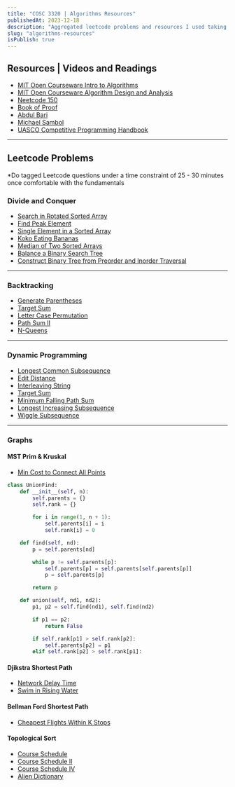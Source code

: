 ```yaml
---
title: "COSC 3320 | Algorithms Resources"
publishedAt: 2023-12-18
description: "Aggregated leetcode problems and resources I used taking this course."
slug: "algorithms-resources"
isPublish: true
---
```


## Resources | Videos and Readings

- <a href="https://www.youtube.com/playlist?list=PLUl4u3cNGP63EdVPNLG3ToM6LaEUuStEY" target="_blank">MIT Open Courseware Intro to Algorithms</a>
- <a href="https://www.youtube.com/playlist?list=PLUl4u3cNGP6317WaSNfmCvGym2ucw3oGp" target="_blank">MIT Open Courseware Algorithm Design and Analysis</a>
- <a href="https://neetcode.io/practice" target="_blank">Neetcode 150</a>
- <a href="https://www.people.vcu.edu/~rhammack/BookOfProof/Main.pdf" target="_blank">Book of Proof</a>
- <a href="https://www.youtube.com/playlist?list=PLDN4rrl48XKpZkf03iYFl-O29szjTrs_O" target="_blank">Abdul Bari</a>
- <a href="https://www.youtube.com/@MichaelSambol/playlists" target="_blank">Michael Sambol</a>
- <a href="https://usaco.guide/CPH.pdf" target="_blank">UASCO Competitive Programming Handbook</a>

---

<div class="mb-2"></div>

## Leetcode Problems

<p class="text-sm text-yellow-500">*Do tagged Leetcode questions under a time constraint of 25 - 30 minutes once comfortable with the fundamentals</p>

### Divide and Conquer

- <a href="https://leetcode.com/problems/search-in-rotated-sorted-array/description/" target="_blank">Search in Rotated Sorted Array</a>
- <a href="https://leetcode.com/problems/find-peak-element/description/?envType=list&envId=rszk0yyg" target="_blank">Find Peak Element</a>
- <a href="https://leetcode.com/problems/single-element-in-a-sorted-array/description/" target="_blank">Single Element in a Sorted Array</a>
- <a href="https://leetcode.com/problems/koko-eating-bananas/description/?envType=list&envId=rszk0yyg" target="_blank">Koko Eating Bananas</a>
- <a href="https://leetcode.com/problems/median-of-two-sorted-arrays/description/" target="_blank">Median of Two Sorted Arrays</a>
- <a href="https://leetcode.com/problems/balance-a-binary-search-tree/?envType=list&envId=rszk0yyg" target="_blank">Balance a Binary Search Tree</a>
- <a href="https://leetcode.com/problems/construct-binary-tree-from-preorder-and-inorder-traversal/description/" target="_blank">Construct Binary Tree from Preorder and Inorder Traversal</a>

---

### Backtracking

- <a href="https://leetcode.com/problems/generate-parentheses/description/" target="_blank">Generate Parentheses</a>
- <a href="https://leetcode.com/problems/target-sum/description/" target="_blank">Target Sum</a>
- <a href="https://leetcode.com/problems/letter-case-permutation/description/" target="_blank">Letter Case Permutation</a>
- <a href="https://leetcode.com/problems/path-sum-ii/description/" target="_blank">Path Sum II</a>
- <a href="https://leetcode.com/problems/n-queens/description/" target="_blank">N-Queens</a>

---

### Dynamic Programming

- <a href="https://leetcode.com/problems/longest-common-subsequence/description/" target="_blank">Longest Common Subsequence</a>
- <a href="https://leetcode.com/problems/edit-distance/description/" target="_blank">Edit Distance</a>
- <a href="https://leetcode.com/problems/interleaving-string/description/" target="_blank">Interleaving String</a>
- <a href="https://leetcode.com/problems/target-sum/description/" target="_blank">Target Sum</a>
- <a href="https://leetcode.com/problems/minimum-falling-path-sum/description/" target="_blank">Minimum Falling Path Sum</a>
- <a href="https://leetcode.com/problems/longest-increasing-subsequence/description/" target="_blank">Longest Increasing Subsequence</a>
- <a href="https://leetcode.com/problems/wiggle-subsequence/description/" target="_blank">Wiggle Subsequence</a>

---

### Graphs

#### MST Prim & Kruskal

- <a href="https://leetcode.com/problems/min-cost-to-connect-all-points/description/" target="_blank">Min Cost to Connect All Points</a>

```python
class UnionFind:
    def __init__(self, n):
        self.parents = {}
        self.rank = {}

        for i in range(1, n + 1):
            self.parents[i] = i
            self.rank[i] = 0

    def find(self, nd):
        p = self.parents[nd]

        while p != self.parents[p]:
            self.parents[p] = self.parents[self.parents[p]]
            p = self.parents[p]

        return p

    def union(self, nd1, nd2):
        p1, p2 = self.find(nd1), self.find(nd2)

        if p1 == p2:
            return False

        if self.rank[p1] > self.rank[p2]:
            self.parents[p2] = p1
        elif self.rank[p2] > self.rank[p1]:
```

<div class="mb-2"></div>

#### Djikstra Shortest Path

- <a href="https://leetcode.com/problems/network-delay-time/description/" target="_blank">Network Delay Time</a>
- <a href="https://leetcode.com/problems/swim-in-rising-water/description/" target="_blank">Swim in Rising Water</a>

#### Bellman Ford Shortest Path

- <a href="https://leetcode.com/problems/cheapest-flights-within-k-stops/description/" target="_blank">Cheapest Flights Within K Stops</a>

#### Topological Sort

- <a href="https://leetcode.com/problems/course-schedule/description/" target="_blank">Course Schedule</a>
- <a href="https://leetcode.com/problems/course-schedule-ii/description/" target="_blank">Course Schedule II
  </a>
- <a href="https://leetcode.com/problems/course-schedule-iv/description/" target="_blank">Course Schedule IV</a>
- <a href="https://www.codingninjas.com/studio/problems/alien-dictionary_630423" target="_blank">Alien Dictionary</a>
